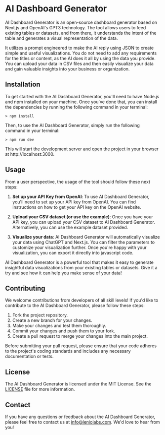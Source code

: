 # AI Dashboard Generator

AI Dashboard Generator is an open-source dashboard generator based on Next.js and OpenAI's GPT3 technology. The tool allows users to feed existing tables or datasets, and from there, it understands the intent of the table and generates a visual representation of the data.

It utilizes a prompt engineered to make the AI reply using JSON to create simple and useful visualizations. You do not need to add any requirements for the titles or content, as the AI does it all by using the data you provide. You can upload your data in CSV files and then easily visualize your data and gain valuable insights into your business or organization.

## Installation

To get started with the AI Dashboard Generator, you'll need to have Node.js and npm installed on your machine. Once you've done that, you can install the dependencies by running the following command in your terminal:

```
> npm install
```

Then, to use the AI Dashboard Generator, simply run the following command in your terminal:

```
> npm run dev
```

This will start the development server and open the project in your browser at http://localhost:3000.

## Usage

From a user perspective, the usage of the tool should follow these next steps:

1. **Set up your API Key from OpenAI**: To use AI Dashboard Generator, you'll need to set up your API key from OpenAI. You can find instructions on how to get your API key on the OpenAI website.

2. **Upload your CSV dataset (or use the example)**: Once you have your API key, you can upload your CSV dataset to AI Dashboard Generator. Alternatively, you can use the example dataset provided.

3. **Visualize your data**: AI Dashboard Generator will automatically visualize your data using ChatGPT and Next.js. You can filter the parameters to customize your visualization further. Once you're happy with your visualization, you can export it directly into javascript code.

AI Dashboard Generator is a powerful tool that makes it easy to generate insightful data visualizations from your existing tables or datasets. Give it a try and see how it can help you make sense of your data!

## Contributing

We welcome contributions from developers of all skill levels! If you'd like to contribute to the AI Dashboard Generator, please follow these steps:

1. Fork the project repository.
2. Create a new branch for your changes.
3. Make your changes and test them thoroughly.
4. Commit your changes and push them to your fork.
5. Create a pull request to merge your changes into the main project.

Before submitting your pull request, please ensure that your code adheres to the project's coding standards and includes any necessary documentation or tests.

## License

The AI Dashboard Generator is licensed under the MIT License. See the [LICENSE](LICENSE) file for more information.

## Contact

If you have any questions or feedback about the AI Dashboard Generator, please feel free to contact us at info@leniolabs.com. We'd love to hear from you!
